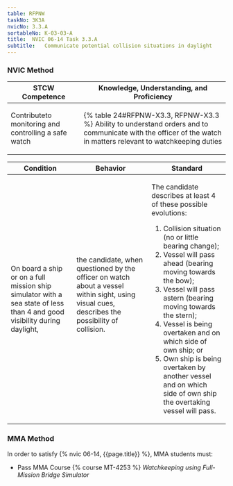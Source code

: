 ```yaml
---
table: RFPNW
taskNo: 3K3A
nvicNo: 3.3.A 
sortableNo: K-03-03-A
title:  NVIC 06-14 Task 3.3.A
subtitle:   Communicate potential collision situations in daylight
---
```






### NVIC Method

<a style="display:none;" onclick="togglevisibility('nvic_methods')" >Show NVIC method.</a>

<div id='nvic_methods' class='show'>

<table>
<thead>
<tr>
<th class='forty'> STCW Competence </th>
<th class='sixty'> Knowledge, Understanding, and Proficiency </th>
</tr>
</thead>

<tbody>
<tr><td markdown='1'>

Contributeto monitoring and controlling a safe watch

</td><td markdown='1'>

{% table 24#RFPNW-X3.3, RFPNW-X3.3 %} Ability to understand orders and to communicate with the officer of the watch in matters relevant to watchkeeping duties

</td></tr>


</tbody>
</table>


<table>
<thead>
<tr><th class='twenty'>  Condition </th><th class='twenty'> Behavior </th><th  class='sixty'>Standard </th></tr>
</thead>
<tbody >



<tr><td markdown='1'>

On board a ship or on a full mission ship simulator with a sea state of less than 4 and good visibility during daylight,

</td><td markdown='1'>

the candidate, when questioned by the officer on watch about a vessel within sight, using visual cues, describes the possibility of collision.

<br>

<div class="tooltip" markdown='1'>



</div>


</td><td markdown='1'>

The candidate describes at least 4 of these possible evolutions:

1. Collision situation (no or little bearing change);
2. Vessel will pass ahead (bearing moving towards the bow);
3. Vessel will pass astern (bearing moving towards the stern);
4. Vessel is being overtaken and on which side of own ship; or 
5. Own ship is being overtaken by another vessel and on which side of own ship the overtaking vessel will pass.

</td></tr>
</tbody>
</table>
</div>


### MMA Method

In order to satisfy  {% nvic 06-14, {{page.title}}  %}, MMA students must:

* Pass MMA Course {% course MT-4253 %}  *Watchkeeping using Full-Mission Bridge Simulator*